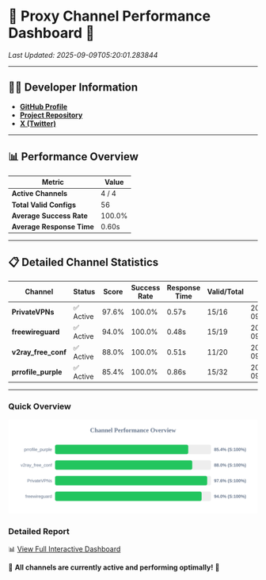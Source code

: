 # 🌟 Proxy Channel Performance Dashboard 🌟

_Last Updated: 2025-09-09T05:20:01.283844_

---

## 👩‍💻 Developer Information

- **[GitHub Profile](https://github.com/4n0nymou3)**  
- **[Project Repository](https://github.com/4n0nymou3/multi-proxy-config-fetcher)**  
- **[X (Twitter)](https://x.com/4n0nymou3)**  

---

## 📊 Performance Overview

| Metric                | Value       |
|-----------------------|-------------|
| **Active Channels**   | 4 / 4       |
| **Total Valid Configs** | 56          |
| **Average Success Rate** | 100.0%      |
| **Average Response Time** | 0.60s       |

---

## 📋 Detailed Channel Statistics

| Channel          | Status     | Score  | Success Rate | Response Time | Valid/Total | Last Success               |
|------------------|------------|--------|--------------|---------------|-------------|----------------------------|
| **PrivateVPNs**  | ✅ Active  | 97.6%  | 100.0% | 0.57s         | 15/16       | 2025-09-09T05:20:00.770427 |
| **freewireguard**  | ✅ Active  | 94.0%  | 100.0% | 0.48s         | 15/19       | 2025-09-09T05:20:01.281993 |
| **v2ray_free_conf**  | ✅ Active  | 88.0%  | 100.0% | 0.51s         | 11/20       | 2025-09-09T05:20:00.157721 |
| **prrofile_purple**  | ✅ Active  | 85.4%  | 100.0% | 0.86s         | 15/32       | 2025-09-09T05:19:59.574562 |

---

### Quick Overview
<div align="center">
  <a href="https://raw.githubusercontent.com/nullluser/NullRepo/refs/heads/main/assets/channel_stats_chart.svg">
    <img src="https://raw.githubusercontent.com/nullluser/NullRepo/refs/heads/main/assets/channel_stats_chart.svg" alt="Source Performance Statistics" width="800">
  </a>
</div>

### Detailed Report
📊 [View Full Interactive Dashboard](https://htmlpreview.github.io/?https://github.com/nullluser/NullRepo/blob/main/assets/performance_report.html)

🎉 **All channels are currently active and performing optimally!** 🎉
